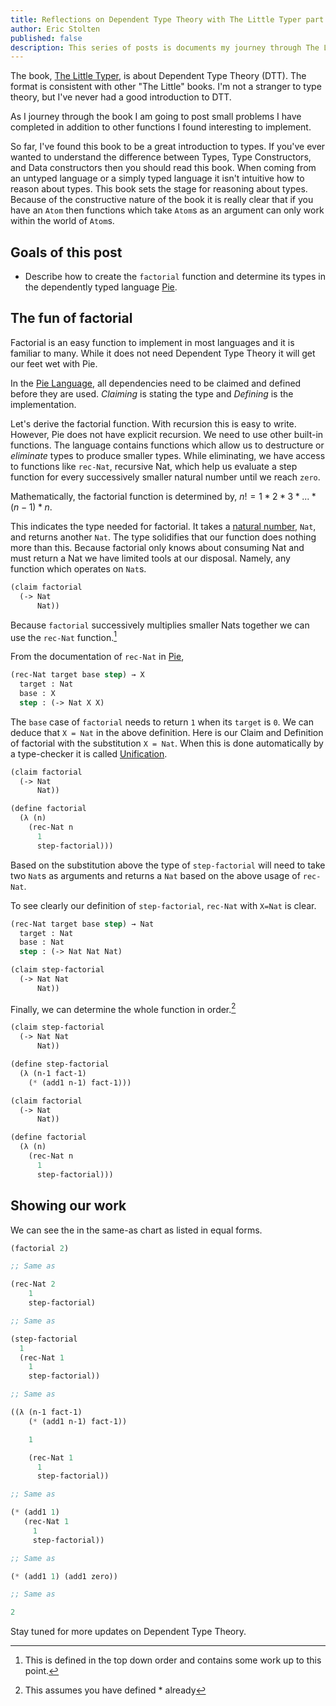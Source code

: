 ```yaml
---
title: Reflections on Dependent Type Theory with The Little Typer part 1
author: Eric Stolten
published: false
description: This series of posts is documents my journey through The Little Typer while I learn about Dependent Type Theory.
---
```


The book, [The Little Typer](http://www.thelittletyper.com/), is about
Dependent Type Theory (DTT). The format is consistent with other "The
Little" books. I'm not a stranger to type theory, but I've never had a
good introduction to DTT.

As I journey through the book I am going to post small problems I have
completed in addition to other functions I found interesting to
implement.

So far, I've found this book to be a great introduction to types. If
you've ever wanted to understand the difference between Types, Type
Constructors, and Data constructors then you should read this
book. When coming from an untyped language or a simply typed language
it isn't intuitive how to reason about types. This book sets the stage
for reasoning about types. Because of the constructive nature of the
book it is really clear that if you have an `Atom` then functions
which take `Atom`s as an argument can only work within the world of
`Atom`s.

## Goals of this post

* Describe how to create the `factorial` function and determine its
  types in the dependently typed language [Pie](https://docs.racket-lang.org/pie/index.html).

## The fun of factorial

Factorial is an easy function to implement in most languages and it is
familiar to many. While it does not need Dependent Type Theory it will
get our feet wet with Pie.

In the [Pie Language](https://docs.racket-lang.org/pie/index.html),
all dependencies need to be claimed and defined before they are
used. _Claiming_ is stating the type and _Defining_ is the
implementation.

Let's derive the factorial function. With recursion this is easy to
write. However, Pie does not have explicit recursion. We need to use
other built-in functions. The language contains functions which allow
us to destructure or _eliminate_ types to produce smaller types. While
eliminating, we have access to functions like `rec-Nat`, recursive
Nat, which help us evaluate a step function for every successively
smaller natural number until we reach `zero`.

Mathematically, the factorial function is determined by, $n! = 1*2*3*...*(n-1)*n$.

This indicates the type needed for factorial. It takes a [natural
number](https://en.wikipedia.org/wiki/Natural_number), `Nat`, and
returns another `Nat`. The type solidifies that our function does
nothing more than this. Because factorial only knows about consuming
Nat and must return a Nat we have limited tools at our
disposal. Namely, any function which operates on `Nat`s.

~~~ {.lisp .html}
(claim factorial
  (-> Nat
      Nat))
~~~

Because `factorial` successively multiplies smaller Nats together we
can use the `rec-Nat` function.[^1]

[^1]: This is defined in the top down order and contains some work up to this point.

From the documentation of `rec-Nat` in [Pie](https://docs.racket-lang.org/pie/index.html#%28def._%28%28lib._pie%2Fmain..rkt%29._rec-.Nat%29%29),

~~~ {.lisp .html}
(rec-Nat target base step) → X
  target : Nat
  base : X
  step : (-> Nat X X)
~~~

The `base` case of `factorial` needs to return `1` when its `target`
is `0`. We can deduce that `X = Nat` in the above definition. Here is our Claim and Definition of factorial with the substitution `X = Nat`. When this is done automatically by a type-checker it is called [Unification](https://en.wikipedia.org/wiki/Unification_(computer_science)).

~~~ {.lisp .html}
(claim factorial
  (-> Nat
      Nat))

(define factorial
  (λ (n)
    (rec-Nat n
      1
      step-factorial)))
~~~

Based on the substitution above the type of `step-factorial` will need
to take two `Nat`s as arguments and returns a `Nat` based on the above
usage of `rec-Nat`.

To see clearly our definition of `step-factorial`, `rec-Nat` with
`X=Nat` is clear.

~~~ {.lisp .html}
(rec-Nat target base step) → Nat
  target : Nat
  base : Nat
  step : (-> Nat Nat Nat)
~~~

~~~ {.lisp .html}
(claim step-factorial
  (-> Nat Nat
      Nat))
~~~

Finally, we can determine the whole function in order.[^2]

[^2]: This assumes you have defined * already

~~~ {.lisp .html}
(claim step-factorial
  (-> Nat Nat
      Nat))

(define step-factorial
  (λ (n-1 fact-1)
    (* (add1 n-1) fact-1)))

(claim factorial
  (-> Nat
      Nat))

(define factorial
  (λ (n)
    (rec-Nat n
      1
      step-factorial)))
~~~

## Showing our work

We can see the in the same-as chart as listed in equal forms.

~~~ {.lisp .html}
(factorial 2)

;; Same as

(rec-Nat 2
    1
    step-factorial)

;; Same as

(step-factorial
  1
  (rec-Nat 1
    1
    step-factorial))

;; Same as

((λ (n-1 fact-1)
    (* (add1 n-1) fact-1))

    1

    (rec-Nat 1
      1
      step-factorial))

;; Same as

(* (add1 1)
   (rec-Nat 1
     1
     step-factorial))

;; Same as

(* (add1 1) (add1 zero))

;; Same as

2

~~~

Stay tuned for more updates on Dependent Type Theory.
